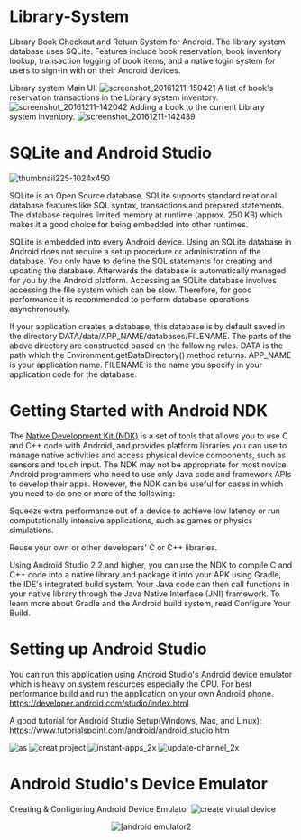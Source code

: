 # Library-System
Library Book Checkout and Return System for Android. The library system database uses SQLite. Features include book reservation, book inventory lookup, transaction logging of book items, and a native login system for users to sign-in with on their Android devices.

Library system Main UI.
![screenshot_20161211-150421](https://user-images.githubusercontent.com/18353476/27512675-ee979acc-58fd-11e7-810c-8741189ee9ad.png)
A list of book's reservation transactions in the Library system inventory.
![screenshot_20161211-142042](https://user-images.githubusercontent.com/18353476/27513111-5d7d803a-590f-11e7-98c1-0670fd5336b2.png)
Adding a book to the current Library system inventory.
![screenshot_20161211-142439](https://user-images.githubusercontent.com/18353476/27513112-5d945210-590f-11e7-9631-d226a6be1d37.png)

# SQLite and Android Studio
![thumbnail225-1024x450](https://user-images.githubusercontent.com/18353476/28508972-9882d432-6ff3-11e7-966b-af08a68beb33.png)

SQLite is an Open Source database. SQLite supports standard relational database features like SQL syntax, transactions and prepared statements. The database requires limited memory at runtime (approx. 250 KB) which makes it a good choice for being embedded into other runtimes. 

SQLite is embedded into every Android device. Using an SQLite database in Android does not require a setup procedure or administration of the database. You only have to define the SQL statements for creating and updating the database. Afterwards the database is automatically managed for you by the Android platform. Accessing an SQLite database involves accessing the file system which can be slow. Therefore, for good performance it is recommended to perform database operations asynchronously.

If your application creates a database, this database is by default saved in the directory DATA/data/APP_NAME/databases/FILENAME. The parts of the above directory are constructed based on the following rules. DATA is the path which the Environment.getDataDirectory() method returns. APP_NAME is your application name. FILENAME is the name you specify in your application code for the database.

# Getting Started with Android NDK
The [Native Development Kit (NDK)](https://developer.android.com/ndk/guides/index.html) is a set of tools that allows you to use C and C++ code with Android, and provides platform libraries you can use to manage native activities and access physical device components, such as sensors and touch input. The NDK may not be appropriate for most novice Android programmers who need to use only Java code and framework APIs to develop their apps. However, the NDK can be useful for cases in which you need to do one or more of the following:

  Squeeze extra performance out of a device to achieve low latency or run computationally intensive applications, such as games or  physics simulations.

  Reuse your own or other developers' C or C++ libraries.

Using Android Studio 2.2 and higher, you can use the NDK to compile C and C++ code into a native library and package it into your APK using Gradle, the IDE's integrated build system. Your Java code can then call functions in your native library through the Java Native Interface (JNI) framework. To learn more about Gradle and the Android build system, read Configure Your Build.

# Setting up Android Studio
You can run this application using Android Studio's Android device emulator which is heavy on system resources especially the CPU. For best performance build and run the application on your own Android phone.
https://developer.android.com/studio/index.html

A good tutorial for Android Studio Setup(Windows, Mac, and Linux): https://www.tutorialspoint.com/android/android_studio.htm

![as](https://user-images.githubusercontent.com/18353476/28494127-6da78c40-6eda-11e7-8fa0-d77a5294b193.png)
![creat project](https://user-images.githubusercontent.com/18353476/28494097-63a0df68-6ed9-11e7-929e-3eba9a3f6700.png)
![instant-apps_2x](https://user-images.githubusercontent.com/18353476/28494126-680f3a4e-6eda-11e7-9235-0cd1b4bdf408.png)
![update-channel_2x](https://user-images.githubusercontent.com/18353476/28494098-68114d94-6ed9-11e7-87d2-3c0c30e866ac.png)

# Android Studio's Device Emulator
Creating & Configuring Android Device Emulator
![create virutal device](https://user-images.githubusercontent.com/18353476/28558055-f8d720b4-70c4-11e7-9b68-aadde703aedf.gif)
<p align="center">
  <img alt="[android emulator2" src="https://user-images.githubusercontent.com/18353476/28433670-58d94f64-6d41-11e7-908c-c6a48d7b75a1.gif">
</p>
